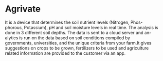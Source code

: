 # Agrivate
It is a device that determines the soil nutrient levels (Nitrogen, Phos- phorous, Potassium), pH and soil moisture levels in real time. The analysis is done in 3 different soil depths. The data is sent to a cloud server and an- alytics is run on the data based on soil conditions compiled by governments, universities, and the unique criteria from your farm.It gives suggestions on crops to be grown, fertilizers to be used and agriculture related information are provided to the customer via an app.
